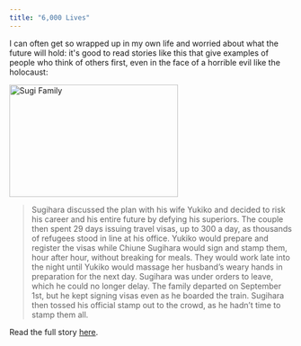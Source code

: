 ```yaml
---
title: "6,000 Lives"
---
```

<p>I can often get so wrapped up in my own life and worried about what the future will hold:  it's good to read stories  like this that give examples of people who think of others first, even in the face of a horrible evil like the holocaust:</p>
<p><img src="https://chrisenns.com/wp-content/uploads/2009/11/550_sugifamilysmall-300x200.jpg" alt="Sugi Family" title="Sugi Family" width="300" height="200" class="aligncenter size-medium wp-image-1890" /></p>
<blockquote><p>Sugihara discussed the plan with his wife Yukiko and decided to risk his career and his entire future by defying his superiors. The couple then spent 29 days issuing travel visas, up to 300 a day, as thousands of refugees stood in line at his office. Yukiko would prepare and register the visas while Chiune Sugihara would sign and stamp them, hour after hour, without breaking for meals. They would work late into the night until Yukiko would massage her husband’s weary hands in preparation for the next day. Sugihara was under orders to leave, which he could no longer delay. The family departed on September 1st, but he kept signing visas even as he boarded the train. Sugihara then tossed his official stamp out to the crowd, as he hadn’t time to stamp them all.</p></blockquote>
<p>Read the full story <a href="https://www.mentalfloss.com/blogs/archives/39821">here</a>.</p>
